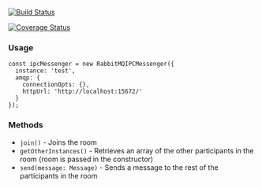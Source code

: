 [![Build Status](https://travis-ci.org/LuckboxGG/ipc-messenger.svg?branch=master)](https://travis-ci.org/LuckboxGG/ipc-messenger)

[![Coverage Status](https://coveralls.io/repos/github/LuckboxGG/ipc-messenger/badge.svg?branch=master)](https://coveralls.io/github/LuckboxGG/ipc-messenger?branch=master)

### Usage

```
const ipcMessenger = new RabbitMQIPCMessenger({
  instance: 'test',
  amqp: {
    connectionOpts: {},
    httpUrl: 'http://localhost:15672/'
  }
});

```

### Methods

- `join()` - Joins the room
- `getOtherInstances()` - Retrieves an array of the other participants in the room (room is passed in the constructor)
- `send(message: Message)` - Sends a message to the rest of the participants in the room

